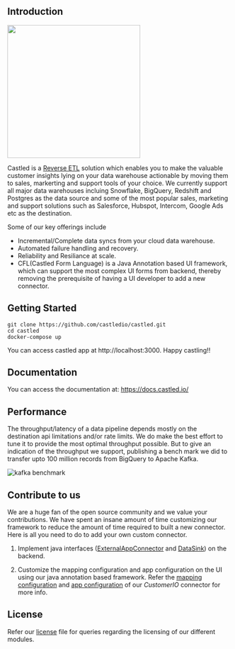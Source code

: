 ## Introduction

[<img src="https://cdn.castled.io/logo/castled_original_on_black.svg" width="300"/>](https://castled.io)

Castled is a [Reverse ETL](https://medium.com/castled/reverse-etl-opening-the-floodgates-for-operational-analytics-b09610c1120d) solution which enables you to make the valuable customer insights lying on your data warehouse actionable by moving them to sales, markerting and support tools of your choice. We currently support all major data warehouses incluing Snowflake, BigQuery, Redshift and Postgres as the data source and some of the most popular sales, marketing and support solutions such as Salesforce, Hubspot, Intercom, Google Ads etc as the destination.

Some of our key offerings include

- Incremental/Complete data syncs from your cloud data warehouse.
- Automated failure handling and recovery.
- Reliability and Resiliance at scale.
- CFL(Castled Form Language) is a Java Annotation based UI framework, which can support the most complex UI forms from backend, thereby removing the prerequisite of having a UI developer to add a new connector.

## Getting Started

```
git clone https://github.com/castledio/castled.git
cd castled
docker-compose up
```

You can access castled app at http://localhost:3000. Happy castling!!

## Documentation

You can access the documentation at: https://docs.castled.io/

## Performance

The throughput/latency of a data pipeline depends mostly on the destination api limitations and/or rate limits. We do make the best effort to tune it to provide the most optimal throughput possible. But to give an indication of the throughput we support, publishing a bench mark we did to transfer upto 100 million records from BigQuery to Apache Kafka.

![kafka benchmark](https://cdn.castled.io/content/kafka_benchmark.png)

## Contribute to us

We are a huge fan of the open source community and we value your contributions. We have spent an insane amount of time customizing our framework to reduce the amount of time required to built a new connector. Here is all you need to do to add your own custom connector.

1. Implement java interfaces ([ExternalAppConnector](https://github.com/castledio/castled/blob/main/connectors/src/main/java/io/castled/apps/ExternalAppConnector.java) and [DataSink](github.com/castledio/castled/blob/main/connectors/src/main/java/io/castled/apps/DataSink.java)) on the backend.

2. Customize the mapping configuration and app configuration on the UI using our java annotation based framework. Refer the [mapping configuration](https://github.com/castledio/castled/blob/main/connectors/src/main/java/io/castled/apps/connectors/customerio/CustomerIOAppSyncConfig.java) and [app configuration](https://github.com/castledio/castled/blob/main/connectors/src/main/java/io/castled/apps/connectors/customerio/CustomerIOAppConfig.java) of our _CustomerIO_ connector for more info.

## License

Refer our [license](https://github.com/castledio/castled/blob/main/LICENSE.md) file for queries regarding the licensing of our different modules.
